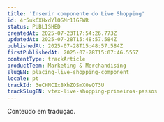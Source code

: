 ```yaml
---
title: 'Inserir componente do Live Shopping'
id: 4r5uk6XHxdYlOGMr11GFWR
status: PUBLISHED
createdAt: 2025-07-23T17:54:26.773Z
updatedAt: 2025-07-28T15:48:57.584Z
publishedAt: 2025-07-28T15:48:57.584Z
firstPublishedAt: 2025-07-28T15:07:46.555Z
contentType: trackArticle
productTeam: Marketing & Merchandising
slugEN: placing-live-shopping-component
locale: pt
trackId: 3eCHNCIx8XhZOSmX0sQT3U
trackSlugEN: vtex-live-shopping-primeiros-passos
---
```


<div class="alert alert-warning" role="alert">Conteúdo em tradução.</div>
